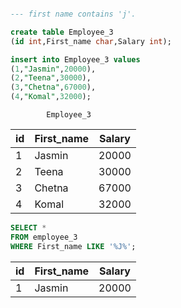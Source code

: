 ```sql

--- first name contains 'j'.

create table Employee_3
(id int,First_name char,Salary int);

insert into Employee_3 values
(1,"Jasmin",20000),
(2,"Teena",30000),
(3,"Chetna",67000),
(4,"Komal",32000);
```

            Employee_3

| id  | First_name | Salary |
| --- | ---------- | ------ |
| 1   | Jasmin     | 20000  |
| 2   | Teena      | 30000  |
| 3   | Chetna     | 67000  |
| 4   | Komal      | 32000  |

```sql
SELECT *
FROM employee_3
WHERE First_name LIKE '%J%';
```

| id  | First_name | Salary |
| --- | ---------- | ------ |
| 1   | Jasmin     | 20000  |
